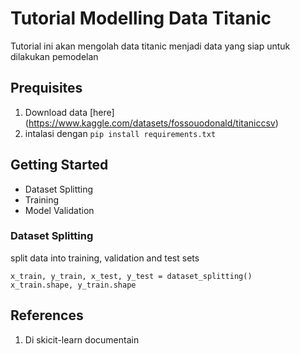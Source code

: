 # Tutorial Modelling Data Titanic

Tutorial ini akan mengolah data titanic menjadi data yang siap untuk dilakukan pemodelan

## Prequisites

1. Download data [here]
(https://www.kaggle.com/datasets/fossouodonald/titaniccsv) 
2. intalasi dengan `pip install requirements.txt`

## Getting Started

- Dataset Splitting
- Training 
- Model Validation

### Dataset Splitting

split data into training, validation and test sets
```code
x_train, y_train, x_test, y_test = dataset_splitting()
x_train.shape, y_train.shape
```
## References
1. Di skicit-learn documentain